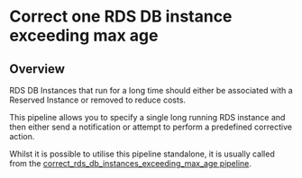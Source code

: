 # Correct one RDS DB instance exceeding max age

## Overview

RDS DB Instances that run for a long time should either be associated with a Reserved Instance or removed to reduce costs.

This pipeline allows you to specify a single long running RDS instance and then either send a notification or attempt to perform a predefined corrective action.

Whilst it is possible to utilise this pipeline standalone, it is usually called from the [correct_rds_db_instances_exceeding_max_age pipeline](https://hub.flowpipe.io/mods/turbot/aws-thrifty/pipelines/aws_thrifty.pipeline.correct_rds_db_instances_exceeding_max_age).